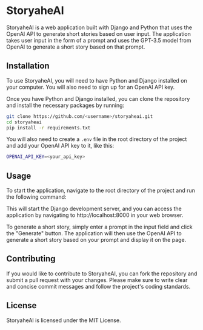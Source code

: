 # StoryaheAI

StoryaheAI is a web application built with Django and Python that uses the OpenAI API to generate short stories based on user input. The application takes user input in the form of a prompt and uses the GPT-3.5 model from OpenAI to generate a short story based on that prompt.

## Installation

To use StoryaheAI, you will need to have Python and Django installed on your computer. You will also need to sign up for an OpenAI API key.

Once you have Python and Django installed, you can clone the repository and install the necessary packages by running:

```bash
git clone https://github.com/<username>/storyaheai.git
cd storyaheai
pip install -r requirements.txt
```

You will also need to create a `.env` file in the root directory of the project and add your OpenAI API key to it, like this:

```bash 
OPENAI_API_KEY=<your_api_key>
```

## Usage

To start the application, navigate to the root directory of the project and run the following command:


This will start the Django development server, and you can access the application by navigating to http://localhost:8000 in your web browser.

To generate a short story, simply enter a prompt in the input field and click the "Generate" button. The application will then use the OpenAI API to generate a short story based on your prompt and display it on the page.

## Contributing

If you would like to contribute to StoryaheAI, you can fork the repository and submit a pull request with your changes. Please make sure to write clear and concise commit messages and follow the project's coding standards.

## License

StoryaheAI is licensed under the MIT License.



